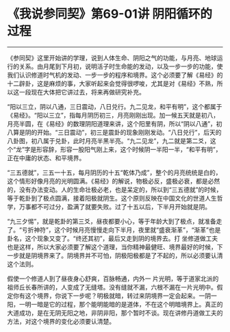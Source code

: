 # 《我说参同契》第69-01讲 阴阳循环的过程

------

《参同契》这里开始讲的学理，说到人体生命、阴阳之气的功能，与月亮、地球运行的关系。由月尾到下月初，说明活子时生命能的发动，以及一步一步的功能，使我们认识修道时气机的发动、一步一步的程序和境界。这个必须要了解《易经》的十二辟卦，这是麻烦的事，大家听起来会觉得很啰唆，尤其是对《易经》不熟，所以这一段现在大体把它讲过去，将来再做研究补充。

“阳以三立，阴以八通，三日震动，八日兑行。九二见龙，和平有明”，这个都属于《易经》。“阳以三立”，指每月阴历初三，月亮刚刚出现。加一候五天就是初八，月亮半圆，在《易经》的数理阴阳道理来讲，这个阳里有阴，所以“阴以八通”，初八算是阴的开始。“三日震动”，初三是震卦的现象刚刚发动。“八日兑行”，后天的八卦图，初八属于兑卦，此时月亮半黑半亮。“九二见龙”，九二就是第二爻，这个“龙”字是形容辞，形容一股阳气刚上来，这个时候阴一半阳一半，“和平有明”，正在中庸的状态、和平境界。

“三五德就”，三五一十五，每月阴历的十五“乾体乃成”，整个的月亮统统是白的，这个情形好像月亮的光明圆满。《易经》的解说，物极必反，盛极必衰，都是必然的，没有办法变动。人的生命壮极必老，也是呆定的，所以到“三五德就”的时候，等于乾卦到了极点圆满，接着阳极就阴生。这个原则反映在中国文化的世道人生哲学，万事都不可过分，盈满了就要失败。过了十五以后，下半月开始就是阴。

“九三夕惕”，就是乾卦的第三爻，昼夜都要小心，等于年龄大到了极点，就准备走了。“亏折神符”，这个时候月亮慢慢走向下半月，夜里就“盛衰渐革”，“渐革”也是卦名，这个现象又变了。“终还其初”，最后又走到阴的境界去。打 坐修道做工夫也是这样，所以大家必须要了解这个道理，当你精神最健旺、境界最好的时候，下一步就是阴境界来了。阴境界并不可怕，阴极阳极都是了不起的，所以必须要认清这个法则。

假使一个修道人到了昼夜身心舒爽，百脉畅通，内外一 片光明，等于道家北派的祖师丘长春所讲的，人变成了无缝塔。没有缝就不漏，六根不漏在一片光明中。假定你有这个境界，你说下一步呢？明极就暗，转过来阴境界一定会起来。一阴一阳，一明一暗是它的过程，那个能明能暗的是道体，不在这个明暗境界上。真正的大道成功，是在无阴无阳之地，非阴非阳，那个暂时不谈。现在讲修丹道做工夫的方法，对这个境界的变化必须要认清楚。